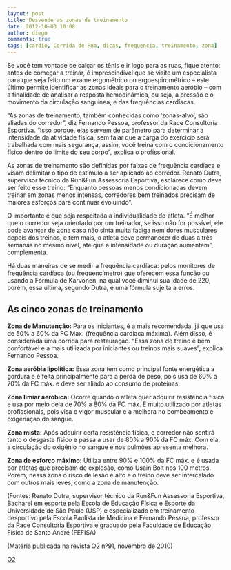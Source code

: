 ```yaml
---
layout: post
title: Desvende as zonas de treinamento
date: 2012-10-03 10:08
author: diego
comments: true
tags: [cardio, Corrida de Rua, dicas, frequencia, treinamento, zona]
---
```

Se você tem vontade de calçar os tênis e ir logo para as ruas, fique atento: antes de começar a treinar, é imprescindível que se visite um especialista para que seja feito um exame ergométrico ou ergoespirométrico – este último permite identificar as zonas ideais para o treinamento aeróbio – com a finalidade de analisar a resposta hemodinâmica, ou seja, a pressão e o movimento da circulação sanguínea, e das frequências cardíacas.

“As zonas de treinamento, também conhecidas como ‘zonas-alvo’, são aliadas do corredor”, diz Fernando Pessoa, professor da Race Consultoria Esportiva. “Isso porque, elas servem de parâmetro para determinar a intensidade da atividade física, sem falar que a carga do exercício será trabalhada com mais segurança, assim, você treina com o condicionamento físico dentro do limite do seu corpo”, explica o profissional.

As zonas de treinamento são definidas por faixas de frequência cardíaca e visam delimitar o tipo de estímulo a ser aplicado ao corredor. Renato Dutra, supervisor técnico da Run&amp;Fun Assessoria Esportiva, esclarece como deve ser feito esse treino: “Enquanto pessoas menos condicionadas devem treinar em zonas menos intensas, corredores bem treinados precisam de maiores esforços para continuar evoluindo”.

O importante é que seja respeitada a individualidade do atleta. “É melhor que o corredor seja orientado por um treinador, se isso não for possível, ele pode avançar de zona caso não sinta muita fadiga nem dores musculares depois dos treinos, e tem mais, o atleta deve permanecer de duas a três semanas no mesmo nível, até que a intensidade ou duração aumentem”, complementa.

Há duas maneiras de se medir a frequência cardíaca: pelos monitores de frequência cardíaca (ou frequencímetro) que oferecem essa função ou usando a Fórmula de Karvonen, na qual você diminui sua idade de 220, porém, essa última, segundo Dutra, é uma fórmula sujeita a erros.

## As cinco zonas de treinamento

**Zona de Manutenção:** Para os iniciantes, é a mais recomendada, já que usa de 50% a 60% da FC Max. (frequência cardíaca máxima). Além disso, é considerada uma corrida para restauração. “Essa zona de treino é bem confortável e a mais utilizada por iniciantes ou treinos mais suaves”, explica Fernando Pessoa.

**Zona aeróbia lipolítica:** Essa zona tem como principal fonte energética a gordura e é feita principalmente para a perda de peso, pois usa de 60% a 70% da FC máx. e deve ser aliado ao consumo de proteínas.

**Zona limiar aeróbica:** Ocorre quando o atleta quer adquirir resistência física e usa por meio dela de 70% a 80% da FC máx. É muito utilizado por atletas profissionais, pois visa o vigor muscular e a melhora no bombeamento e oxigenação do sangue.

**Zona mista:** Após adquirir certa resistência física, o corredor não sentirá tanto o desgaste físico e passa a usar de 80% a 90% da FC máx. Com ela, a circulação do oxigênio no sangue e nos pulmões apresenta melhora.

**Zona de esforço máximo:** Utiliza entre 90% e 100% da FC máx. e é usada por atletas que precisam de explosão, como Usain Bolt nos 100 metros. Porém, nessa zona o risco de lesão é alto e o treino deve ser intercalado com outros mais leves, como a zona de manutenção.

(Fontes: Renato Dutra, supervisor técnico da Run&amp;Fun Assessoria Esportiva, Bacharel em esporte pela Escola de Educação Física e Esporte da Universidade de São Paulo (USP) e especializado em treinamento desportivo pela Escola Paulista de Medicina e Fernando Pessoa, professor da Race Consultoria Esportiva e graduado pela Faculdade de Educação Física de Santo André (FEFISA)

(Matéria publicada na revista O2 nº91, novembro de 2010)

<a href="http://o2porminuto.com.br/materia/confira/conteudo/desvende-as-zonas-de-treinamento-7169" target="_blank">O2</a>
